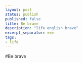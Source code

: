 ```yaml
---
layout: post
status: publish
published: false
title: Be brave
description: "life english brave"
excerpt_separator: ===
tags:
- life
---
```


#Be brave



